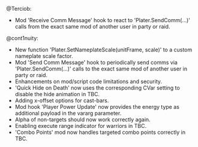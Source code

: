 @Terciob:
- Mod 'Receive Comm Message' hook to react to 'Plater.SendComm(...)' calls from the exact same mod of another user in party or raid.

@cont1nuity:
- New function 'Plater.SetNameplateScale(unitFrame, scale)' to a custom nameplate scale factor.
- Mod 'Send Comm Message' hook to periodically send comms via 'Plater.SendComm(...)' calls to the exact same mod of another user in party or raid.
- Enhancements on mod/script code limitations and security.
- 'Quick Hide on Death' now uses the corresponding CVar setting to disable the hide animation in TBC.
- Adding x-offset options for cast-bars.
- Mod hook 'Player Power Update' now provides the energy type as additional payload in the vararg parameter.
- Alpha of non-targets should now work correctly again.
- Enabling execute range indicator for warriors in TBC.
- 'Combo Points' mod now handles targeted combo points correctly in TBC.

